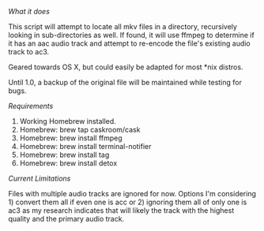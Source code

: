 *What it does*

This script will attempt to locate all mkv files in a directory, recursively looking in
sub-directories as well. If found, it will use ffmpeg to determine if it has an aac
audio track and attempt to re-encode the file's existing audio track to ac3.

Geared towards OS X, but could easily be adapted for most *nix distros.

Until 1.0, a backup of the original file will be maintained while testing for bugs.

*Requirements*

1. Working Homebrew installed.
2. Homebrew: brew tap caskroom/cask
3. Homebrew: brew install ffmpeg
4. Homebrew: brew install terminal-notifier
5. Homebrew: brew install tag
6. Homebrew: brew install detox

*Current Limitations*

Files with multiple audio tracks are ignored for now. Options I'm considering 1) convert
them all if even one is acc or 2) ignoring them all of only one is ac3 as my research
indicates that will likely the track with the highest quality and the primary audio track.

